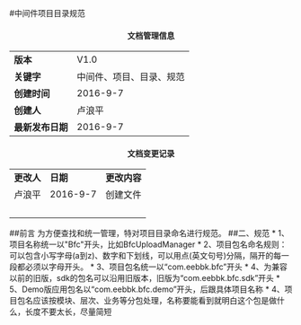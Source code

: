 #中间件项目目录规范
<center><h4>文档管理信息</h4>
<table>
	<tr>
		<td><b>版本</b></td>
		<td>V1.0</td>		
	</tr>
	<tr>
		<td><b>关键字</b></td>
		<td>中间件、项目、目录、规范</td>		
	</tr>
	<tr>
		<td><b>创建时间</b></td>
		<td>2016-9-7</td>		
	</tr>
	<tr>
		<td><b>创建人</b></td>
		<td>卢浪平</td>		
	</tr>
	<tr>
		<td><b>最新发布日期</b></td>
		<td>2016-9-7</td>		
	</tr>
</table></center>
<center><h4>文档变更记录</h4>
<table>
	<tr>
		<td><b>更改人</b></td>
		<td><b>日期</b></td>
		<td><b>更改内容</b></td>		
	</tr>
	<tr>
		<td>卢浪平</td>
		<td>2016-9-7</td>
		<td>创建文件</td>		
	</tr>
	<tr>
		<td>&emsp;</td>
		<td>&emsp;</td>
		<td>&emsp;</td>		
	</tr>
</table></center>
##前言
为方便查找和统一管理，特对项目目录命名进行规范。
##二、规范
* 1、项目名称统一以"Bfc"开头，比如BfcUploadManager
* 2、项目包名命名规则：可以包含小写字母(a到z)、数字和下划线，可以用点(英文句号)分隔，隔开的每一段都必须以字母开头。
* 3、项目包名统一以“com.eebbk.bfc”开头
* 4、为兼容以前的旧版，sdk的包名可以沿用旧版本，旧版为“com.eebbk.bfc.sdk”开头
* 5、Demo版应用包名以“com.eebbk.bfc.demo”开头，后跟具体项目名称
* 4、项目包名应该按模块、层次、业务等分包处理，名称要能看到就明白这个包是做什么，长度不要太长，尽量简短